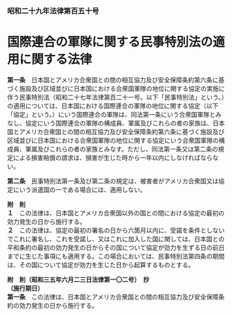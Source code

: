 ### 昭和二十九年法律第百五十号  
# 国際連合の軍隊に関する民事特別法の適用に関する法律  
  
**第一条**　日本国とアメリカ合衆国との間の相互協力及び安全保障条約第六条に基づく施設及び区域並びに日本国における合衆国軍隊の地位に関する協定の実施に伴う民事特別法（昭和二十七年法律第百二十一号。以下「民事特別法」という。）の適用については、日本国における国際連合の軍隊の地位に関する協定（以下「協定」という。）にいう国際連合の軍隊は、同法第一条にいう合衆国軍隊とみなし、協定にいう国際連合の軍隊の構成員、軍属及びこれらの者の家族は、日本国とアメリカ合衆国との間の相互協力及び安全保障条約第六条に基づく施設及び区域並びに日本国における合衆国軍隊の地位に関する協定にいう合衆国軍隊の構成員、軍属及びこれらの者の家族とみなす。ただし、同法第一条又は第二条の規定による損害賠償の請求は、損害が生じた時から一年以内にしなければならない。  
  
**第二条**　民事特別法第一条及び第二条の規定は、被害者がアメリカ合衆国又は協定にいう派遣国の一である場合には、適用しない。  
  
**附　則**  
**１**　この法律は、日本国とアメリカ合衆国以外の国との間における協定の最初の効力発生の日から施行する。  
**２**　この法律は、協定の最初の署名の日から六箇月以内に、受諾を条件としないでこれに署名し、これを受諾し、又はこれに加入した国に関しては、日本国との平和条約の最初の効力発生の日からその国について協定が効力を生ずる日の前日までに生じた事項にも適用する。この場合においては、民事特別法第四条の期間は、その国について協定が効力を生じた日から起算するものとする。  
  
**附　則（昭和三五年六月二三日法律第一〇二号）　抄**  
**（施行期日）**  
**第一条**　この法律は、日本国とアメリカ合衆国との間の相互協力及び安全保障条約の効力発生の日から施行する。  
  
